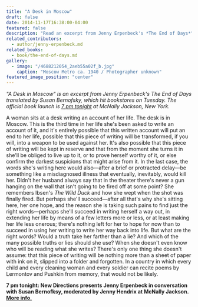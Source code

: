 ```yaml
---
title: "A Desk in Moscow"
draft: false
date: 2014-11-17T16:38:00-04:00
featured: false
description: "Read an excerpt from Jenny Erpenbeck's *The End of Days*"
related_contributors:
  - author/jenny-erpenbeck.md
related_books:
  - book/the-end-of-days.md
gallery:
  - image: "/4688212054_2aeb55a02f_b.jpg"
    caption: "Moscow Metro ca. 1940 / Photographer unknown"
featured_image_position: "center"
---
```


_"A Desk in Moscow" is an excerpt from Jenny Erpenbeck's The End of Days translated by Susan Bernofsky, which hit bookstores on Tuesday. The official book launch is [7 pm tonight](http://mcnallyjackson.com/event/jenny-erpenbeck-conversation-susan-bernofsky) at McNally Jackson, New York._

A woman sits at a desk writing an account of her life. The desk is in Moscow. This is the third time in her life she's been asked to write an account of it, and it's entirely possible that this written account will put an end to her life, possible that this piece of writing will be transformed, if you will, into a weapon to be used against her. It's also possible that this piece of writing will be kept in reserve and that from the moment she turns it in she'll be obliged to live up to it, or to prove herself worthy of it, or else confirm the darkest suspicions that might arise from it. In the last case, the words she's writing here would also—after a brief or protracted delay—be something like a misdiagnosed illness that eventually, inevitably, would kill her. Didn't her husband always say that in the theater there's never a gun hanging on the wall that isn't going to be fired off at some point? She remembers Ibsen's _The Wild Duck_ and how she wept when the shot was finally fired. But perhaps she'll succeed—after all that's why she's sitting here, her one hope, and the reason she is taking such pains to find just the right words—perhaps she'll succeed in writing herself a way out, in extending her life by means of a few letters more or less, or at least making her life less onerous; there's nothing left for her to hope for now than to succeed in using her writing to write her way back into life. But what are the right words? Would a truth take her farther than a lie? And which of the many possible truths or lies should she use? When she doesn't even know who will be reading what she writes? There's only one thing she doesn't assume: that this piece of writing will be nothing more than a sheet of paper with ink on it, slipped into a folder and forgotten. In a country in which every child and every cleaning woman and every soldier can recite poems by Lermontov and Pushkin from memory, that would not be likely.

**7 pm tonight: New Directions presents Jenny Erpenbeck in conversation with Susan Bernofksy, moderated by Jenny Hendrix at McNally Jackson. [More info.](http://www.mcnallyjackson.com/event/jenny-erpenbeck-conversation-susan-bernofsky)**
